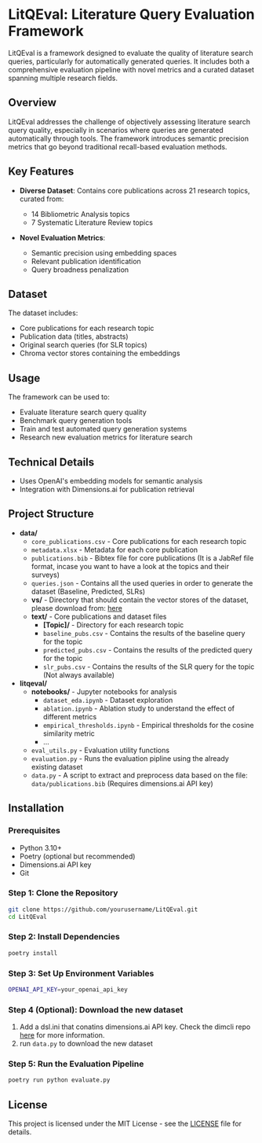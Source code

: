# LitQEval: Literature Query Evaluation Framework

LitQEval is a framework designed to evaluate the quality of literature search queries, particularly for automatically generated queries. It includes both a comprehensive evaluation pipeline with novel metrics and a curated dataset spanning multiple research fields.

## Overview

LitQEval addresses the challenge of objectively assessing literature search query quality, especially in scenarios where queries are generated automatically through tools. The framework introduces semantic precision metrics that go beyond traditional recall-based evaluation methods.

## Key Features

- **Diverse Dataset**: Contains core publications across 21 research topics, curated from:
  - 14 Bibliometric Analysis topics
  - 7 Systematic Literature Review topics
  
- **Novel Evaluation Metrics**:
  - Semantic precision using embedding spaces
  - Relevant publication identification
  - Query broadness penalization

## Dataset

The dataset includes:
- Core publications for each research topic
- Publication data (titles, abstracts)
- Original search queries (for SLR topics)
- Chroma vector stores containing the embeddings

## Usage

The framework can be used to:
- Evaluate literature search query quality
- Benchmark query generation tools
- Train and test automated query generation systems
- Research new evaluation metrics for literature search

## Technical Details
- Uses OpenAI's embedding models for semantic analysis
- Integration with Dimensions.ai for publication retrieval
## Project Structure
- **data/**
  - `core_publications.csv` - Core publications for each research topic
  - `metadata.xlsx` - Metadata for each core publication
  - `publications.bib` - Bibtex file for core publications (It is a JabRef file format, incase you want to have a look at the topics and their surveys)
  - `queries.json` - Contains all the used queries in order to generate the dataset (Baseline, Predicted, SLRs) 
  - **vs/** - Directory that should contain the vector stores of the dataset, please download from: [here](https://www.swisstransfer.com/d/757305fb-6db3-46ac-a93a-867894db543b)
  - **text/** - Core publications and dataset files
      - **[Topic]/** - Directory for each research topic
      - `baseline_pubs.csv` - Contains the results of the baseline query for the topic
      - `predicted_pubs.csv` - Contains the results of the predicted query for the topic
      - `slr_pubs.csv` - Contains the results of the SLR query for the topic (Not always available)
- **litqeval/**
  - **notebooks/** - Jupyter notebooks for analysis
      - `dataset_eda.ipynb` - Dataset exploration
      - `ablation.ipynb` - Ablation study to understand the effect of different metrics
      - `empirical_thresholds.ipynb` - Empirical thresholds for the cosine similarity metric
      - ...
  - `eval_utils.py` - Evaluation utility functions
  - `evaluation.py` - Runs the evaluation pipline using the already existing dataset
  - `data.py` - A script to extract and preprocess data based on the file: `data/publications.bib` (Requires dimensions.ai API key)
## Installation

### Prerequisites
- Python 3.10+
- Poetry (optional but recommended)
- Dimensions.ai API key
- Git

### Step 1: Clone the Repository
```bash
git clone https://github.com/yourusername/LitQEval.git
cd LitQEval
```

### Step 2: Install Dependencies
```bash
poetry install
```

### Step 3: Set Up Environment Variables
```bash
OPENAI_API_KEY=your_openai_api_key
```

### Step 4 (Optional): Download the new dataset
1. Add a dsl.ini that conatins dimensions.ai API key. Check the dimcli repo [here](https://github.com/digital-science/dimcli) for more information.
2. run `data.py` to download the new dataset

### Step 5: Run the Evaluation Pipeline
```bash
poetry run python evaluate.py
```

## License
This project is licensed under the MIT License - see the [LICENSE](LICENSE) file for details.






